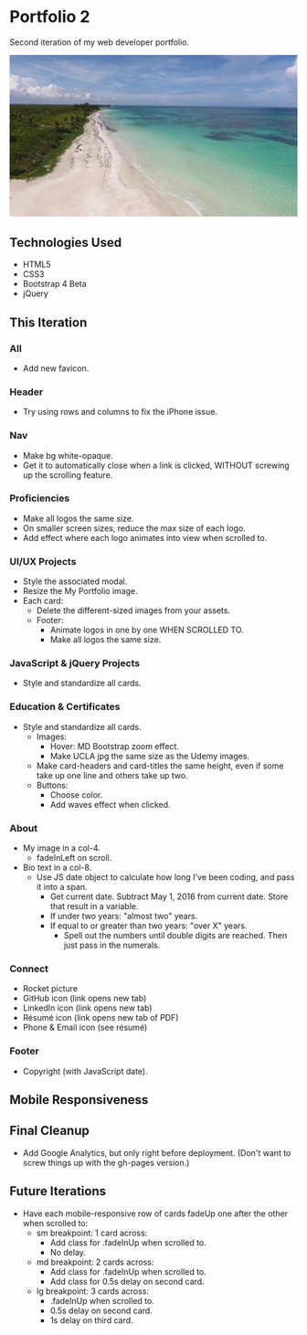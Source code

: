# Portfolio 2

Second iteration of my web developer portfolio.

![Todd Croak-Falen | Web Developer](https://github.com/toddcf/portfolio2/blob/master/assets/img/bg/tropical.jpg "Todd Croak-Falen | Web Developer")

## Technologies Used

- HTML5
- CSS3
- Bootstrap 4 Beta
- jQuery

## This Iteration

### All

- Add new favicon.

### Header

- Try using rows and columns to fix the iPhone issue.

### Nav

- Make bg white-opaque.
- Get it to automatically close when a link is clicked, WITHOUT screwing up the scrolling feature.

### Proficiencies

- Make all logos the same size.
- On smaller screen sizes, reduce the max size of each logo.
- Add effect where each logo animates into view when scrolled to.

### UI/UX Projects

- Style the associated modal.
- Resize the My Portfolio image.
- Each card:
  - Delete the different-sized images from your assets.
  - Footer:
    - Animate logos in one by one WHEN SCROLLED TO.
    - Make all logos the same size.

### JavaScript & jQuery Projects

- Style and standardize all cards.

### Education & Certificates

- Style and standardize all cards.
	- Images:
		- Hover: MD Bootstrap zoom effect.
		- Make UCLA jpg the same size as the Udemy images.
	- Make card-headers and card-titles the same height, even if some take up one line and others take up two.
	- Buttons:
		- Choose color.
		- Add waves effect when clicked.

### About

- My image in a col-4.
	- fadeInLeft on scroll.
- Bio text in a col-8.
	- Use JS date object to calculate how long I've been coding, and pass it into a span.
		- Get current date. Subtract May 1, 2016 from current date. Store that result in a variable.
		- If under two years: "almost two" years.
		- If equal to or greater than two years: "over X" years.
			- Spell out the numbers until double digits are reached. Then just pass in the numerals.

### Connect

- Rocket picture
- GitHub icon (link opens new tab)
- LinkedIn icon (link opens new tab)
- Résumé icon (link opens new tab of PDF)
- Phone & Email icon (see résumé)

### Footer

- Copyright (with JavaScript date).

## Mobile Responsiveness

## Final Cleanup

- Add Google Analytics, but only right before deployment. (Don't want to screw things up with the gh-pages version.)

## Future Iterations

- Have each mobile-responsive row of cards fadeUp one after the other when scrolled to:
	- sm breakpoint: 1 card across:
	  - Add class for .fadeInUp when scrolled to.
	  - No delay.
	- md breakpoint: 2 cards across:
	  - Add class for .fadeInUp when scrolled to.
	  - Add class for 0.5s delay on second card.
	- lg breakpoint: 3 cards across:
	  - .fadeInUp when scrolled to.
	  - 0.5s delay on second card.
	  - 1s delay on third card.